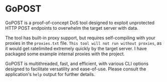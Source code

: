 # GoPOST
GoPOST is a proof-of-concept DoS tool designed to exploit unprotected HTTP POST endpoints to overwhelm the target server with data.

The tool has built-in proxy support, but requires self-compiling with your proxies in the ``proxies.txt``  file. ``This tool will not run without proxies``, as it would get ratelimited extremely quickly by the target server. I have packaged some example internal proxies with the project.

GoPOST is multithreaded, fast, and efficient, with various CLI options designed to facilitate versatility and ease-of-use. Please consult the application's ``help`` output for further details.